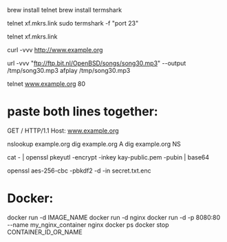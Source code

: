 brew install telnet
brew install termshark

telnet xf.mkrs.link
sudo termshark -f "port 23"


telnet xf.mkrs.link


curl -vvv http://www.example.org

url -vvv "ftp://ftp.bit.nl/OpenBSD/songs/song30.mp3" --output /tmp/song30.mp3
afplay /tmp/song30.mp3


telnet www.example.org 80
# paste both lines together:
GET / HTTP/1.1
Host: www.example.org


nslookup example.org
dig example.org A
dig example.org NS


cat - | openssl pkeyutl -encrypt -inkey kay-public.pem -pubin | base64

openssl aes-256-cbc -pbkdf2 -d -in secret.txt.enc


# Docker:
docker run -d IMAGE_NAME
docker run -d nginx
docker run -d -p 8080:80 --name my_nginx_container nginx
docker ps
docker stop CONTAINER_ID_OR_NAME